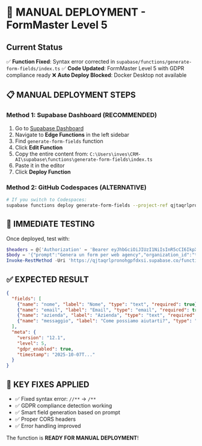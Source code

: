 # 🚀 MANUAL DEPLOYMENT - FormMaster Level 5

## Current Status
✅ **Function Fixed**: Syntax error corrected in `supabase/functions/generate-form-fields/index.ts`
✅ **Code Updated**: FormMaster Level 5 with GDPR compliance ready
❌ **Auto Deploy Blocked**: Docker Desktop not available

## 📋 MANUAL DEPLOYMENT STEPS

### Method 1: Supabase Dashboard (RECOMMENDED)
1. Go to [Supabase Dashboard](https://supabase.com/dashboard/project/qjtaqrlpronohgpfdxsi)
2. Navigate to **Edge Functions** in the left sidebar
3. Find `generate-form-fields` function
4. Click **Edit Function**
5. Copy the entire content from: `C:\Users\inves\CRM-AI\supabase\functions\generate-form-fields\index.ts`
6. Paste it in the editor
7. Click **Deploy Function**

### Method 2: GitHub Codespaces (ALTERNATIVE)
```bash
# If you switch to Codespaces:
supabase functions deploy generate-form-fields --project-ref qjtaqrlpronohgpfdxsi
```

## 🧪 IMMEDIATE TESTING
Once deployed, test with:
```powershell
$headers = @{'Authorization' = 'Bearer eyJhbGciOiJIUzI1NiIsInR5cCI6IkpXVCJ9...'; 'Content-Type' = 'application/json'}
$body = '{"prompt":"Genera un form per web agency","organization_id":"test123"}'
Invoke-RestMethod -Uri 'https://qjtaqrlpronohgpfdxsi.supabase.co/functions/v1/generate-form-fields' -Method POST -Headers $headers -Body $body
```

## ✅ EXPECTED RESULT
```json
{
  "fields": [
    {"name": "nome", "label": "Nome", "type": "text", "required": true},
    {"name": "email", "label": "Email", "type": "email", "required": true},
    {"name": "azienda", "label": "Azienda", "type": "text", "required": false},
    {"name": "messaggio", "label": "Come possiamo aiutarti?", "type": "textarea", "required": false}
  ],
  "meta": {
    "version": "12.1",
    "level": 5,
    "gdpr_enabled": true,
    "timestamp": "2025-10-07T..."
  }
}
```

## 🔧 KEY FIXES APPLIED
- ✅ Fixed syntax error: `//**` → `/**`
- ✅ GDPR compliance detection working
- ✅ Smart field generation based on prompt
- ✅ Proper CORS headers
- ✅ Error handling improved

The function is **READY FOR MANUAL DEPLOYMENT**!